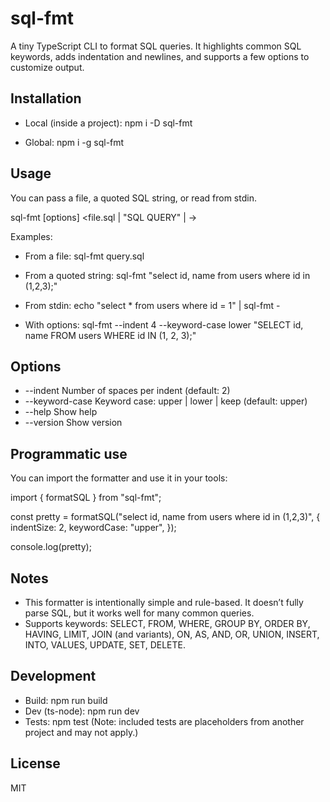 # sql-fmt

A tiny TypeScript CLI to format SQL queries. It highlights common SQL keywords, adds indentation and newlines, and supports a few options to customize output.

## Installation

- Local (inside a project):
  npm i -D sql-fmt

- Global:
  npm i -g sql-fmt

## Usage

You can pass a file, a quoted SQL string, or read from stdin.

sql-fmt [options] <file.sql | "SQL QUERY" | ->

Examples:
- From a file:
  sql-fmt query.sql

- From a quoted string:
  sql-fmt "select id, name from users where id in (1,2,3);"

- From stdin:
  echo "select * from users where id = 1" | sql-fmt -

- With options:
  sql-fmt --indent 4 --keyword-case lower "SELECT id, name FROM users WHERE id IN (1, 2, 3);"

## Options
- --indent <n>        Number of spaces per indent (default: 2)
- --keyword-case <c>  Keyword case: upper | lower | keep (default: upper)
- --help              Show help
- --version           Show version

## Programmatic use

You can import the formatter and use it in your tools:

import { formatSQL } from "sql-fmt";

const pretty = formatSQL("select id, name from users where id in (1,2,3)", {
  indentSize: 2,
  keywordCase: "upper",
});

console.log(pretty);

## Notes
- This formatter is intentionally simple and rule-based. It doesn’t fully parse SQL, but it works well for many common queries.
- Supports keywords: SELECT, FROM, WHERE, GROUP BY, ORDER BY, HAVING, LIMIT, JOIN (and variants), ON, AS, AND, OR, UNION, INSERT, INTO, VALUES, UPDATE, SET, DELETE.

## Development
- Build: npm run build
- Dev (ts-node): npm run dev
- Tests: npm test (Note: included tests are placeholders from another project and may not apply.)

## License
MIT
